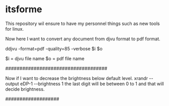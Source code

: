 # itsforme
This repository wil ensure to have my personnel things such as new tools for linux.





Now here I want to convert any document from djvu format to pdf format.

ddjvu -format=pdf -quality=85 -verbose $i $o

$i = djvu file name
$o = pdf  file name


####################################

Now if I want to decrease the brightness below default level.
xrandr --output eDP-1 --brightness 1
the last digit will be between 0 to 1 and that will decide brightness.

###################



